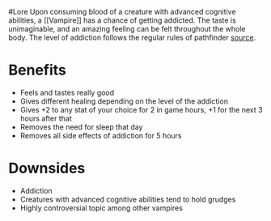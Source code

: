#Lore 
Upon consuming blood of a creature with advanced cognitive abilities, a [[Vampire]] has a chance of getting addicted. The taste is unimaginable, and an amazing feeling can be felt throughout the whole body. The level of addiction follows the regular rules of pathfinder [source](https://2e.aonprd.com/Diseases.aspx?ID=15&AspxAutoDetectCookieSupport=1). 
# Benefits
- Feels and tastes really good
- Gives different healing depending on the level of the addiction
- Gives +2 to any stat of your choice for 2 in game hours, +1 for the next 3 hours after that
- Removes the need for sleep that day
- Removes all side effects of addiction for 5 hours
# Downsides
- Addiction
- Creatures with advanced cognitive abilities tend to hold grudges
- Highly controversial topic among other vampires